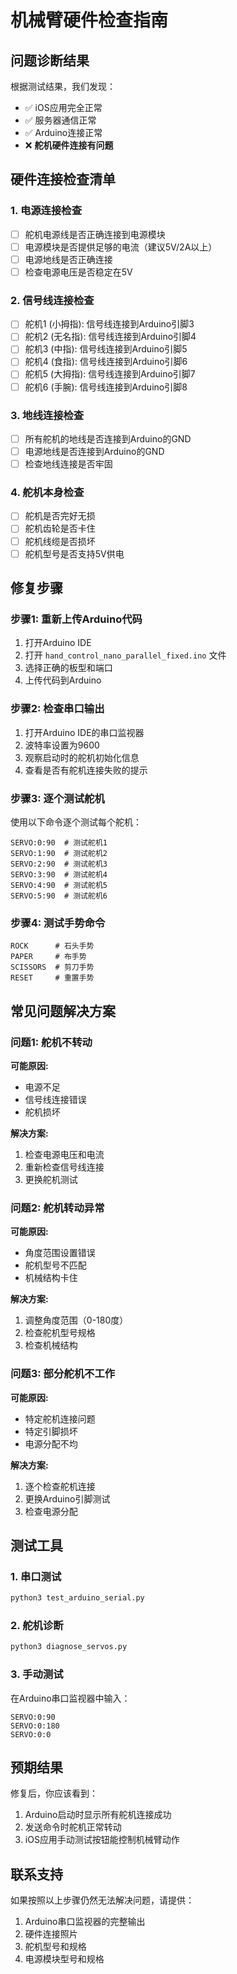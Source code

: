 # 机械臂硬件检查指南

## 问题诊断结果

根据测试结果，我们发现：
- ✅ iOS应用完全正常
- ✅ 服务器通信正常  
- ✅ Arduino连接正常
- ❌ **舵机硬件连接有问题**

## 硬件连接检查清单

### 1. 电源连接检查
- [ ] 舵机电源线是否正确连接到电源模块
- [ ] 电源模块是否提供足够的电流（建议5V/2A以上）
- [ ] 电源地线是否正确连接
- [ ] 检查电源电压是否稳定在5V

### 2. 信号线连接检查
- [ ] 舵机1 (小拇指): 信号线连接到Arduino引脚3
- [ ] 舵机2 (无名指): 信号线连接到Arduino引脚4
- [ ] 舵机3 (中指): 信号线连接到Arduino引脚5
- [ ] 舵机4 (食指): 信号线连接到Arduino引脚6
- [ ] 舵机5 (大拇指): 信号线连接到Arduino引脚7
- [ ] 舵机6 (手腕): 信号线连接到Arduino引脚8

### 3. 地线连接检查
- [ ] 所有舵机的地线是否连接到Arduino的GND
- [ ] 电源地线是否连接到Arduino的GND
- [ ] 检查地线连接是否牢固

### 4. 舵机本身检查
- [ ] 舵机是否完好无损
- [ ] 舵机齿轮是否卡住
- [ ] 舵机线缆是否损坏
- [ ] 舵机型号是否支持5V供电

## 修复步骤

### 步骤1: 重新上传Arduino代码
1. 打开Arduino IDE
2. 打开 `hand_control_nano_parallel_fixed.ino` 文件
3. 选择正确的板型和端口
4. 上传代码到Arduino

### 步骤2: 检查串口输出
1. 打开Arduino IDE的串口监视器
2. 波特率设置为9600
3. 观察启动时的舵机初始化信息
4. 查看是否有舵机连接失败的提示

### 步骤3: 逐个测试舵机
使用以下命令逐个测试每个舵机：
```
SERVO:0:90  # 测试舵机1
SERVO:1:90  # 测试舵机2
SERVO:2:90  # 测试舵机3
SERVO:3:90  # 测试舵机4
SERVO:4:90  # 测试舵机5
SERVO:5:90  # 测试舵机6
```

### 步骤4: 测试手势命令
```
ROCK      # 石头手势
PAPER     # 布手势
SCISSORS  # 剪刀手势
RESET     # 重置手势
```

## 常见问题解决方案

### 问题1: 舵机不转动
**可能原因:**
- 电源不足
- 信号线连接错误
- 舵机损坏

**解决方案:**
1. 检查电源电压和电流
2. 重新检查信号线连接
3. 更换舵机测试

### 问题2: 舵机转动异常
**可能原因:**
- 角度范围设置错误
- 舵机型号不匹配
- 机械结构卡住

**解决方案:**
1. 调整角度范围（0-180度）
2. 检查舵机型号规格
3. 检查机械结构

### 问题3: 部分舵机不工作
**可能原因:**
- 特定舵机连接问题
- 特定引脚损坏
- 电源分配不均

**解决方案:**
1. 逐个检查舵机连接
2. 更换Arduino引脚测试
3. 检查电源分配

## 测试工具

### 1. 串口测试
```bash
python3 test_arduino_serial.py
```

### 2. 舵机诊断
```bash
python3 diagnose_servos.py
```

### 3. 手动测试
在Arduino串口监视器中输入：
```
SERVO:0:90
SERVO:0:180
SERVO:0:0
```

## 预期结果

修复后，你应该看到：
1. Arduino启动时显示所有舵机连接成功
2. 发送命令时舵机正常转动
3. iOS应用手动测试按钮能控制机械臂动作

## 联系支持

如果按照以上步骤仍然无法解决问题，请提供：
1. Arduino串口监视器的完整输出
2. 硬件连接照片
3. 舵机型号和规格
4. 电源模块型号和规格
